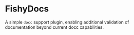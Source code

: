 # FishyDocs

A simple `docc` support plugin, enabling additional validation of documentation beyond current docc capabilities.
